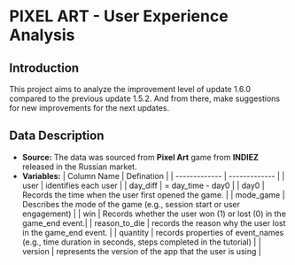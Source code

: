 # **PIXEL ART** - User Experience Analysis

## Introduction
This project aims to analyze the improvement level of update 1.6.0 compared to the previous update 1.5.2. And from there, make suggestions for new improvements for the next updates.

## Data Description
- **Source:** The data was sourced from **Pixel Art** game from **INDIEZ** released in the Russian market.
- **Variables:**
  | Column Name  | Defination |
  | ------------- | ------------- |
  | user  | identifies each user  |
  | day_diff  | = day_time - day0  |
  | day0  | Records the time when the user first opened the game.  |
  | mode_game  | Describes the mode of the game (e.g., session start or user engagement)  |
  | win  | Records whether the user won (1) or lost (0) in the game_end event.|
  | reason_to_die  | records the reason why the user lost in the game_end event.  |
  | quantity  | records properties of event_names (e.g., time duration in seconds, steps completed in the tutorial)  |
  | version  | represents the version of the app that the user is using  |
  

